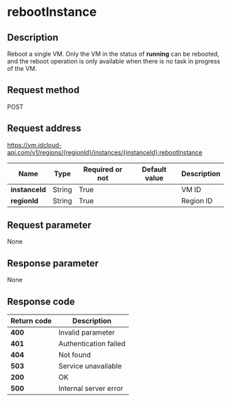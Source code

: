# rebootInstance


## Description
Reboot a single VM.
Only the VM in the status of <b>running</b> can be rebooted, and the reboot operation is only available when there is no task in progress of the VM.


## Request method
POST

## Request address
https://vm.jdcloud-api.com/v1/regions/{regionId}/instances/{instanceId}:rebootInstance

|Name|Type|Required or not|Default value|Description|
|---|---|---|---|---|
|**instanceId**|String|True| |VM ID|
|**regionId**|String|True| |Region ID|

## Request parameter
None


## Response parameter
None


## Response code
|Return code|Description|
|---|---|
|**400**|Invalid parameter|
|**401**|Authentication failed|
|**404**|Not found|
|**503**|Service unavailable|
|**200**|OK|
|**500**|Internal server error|
